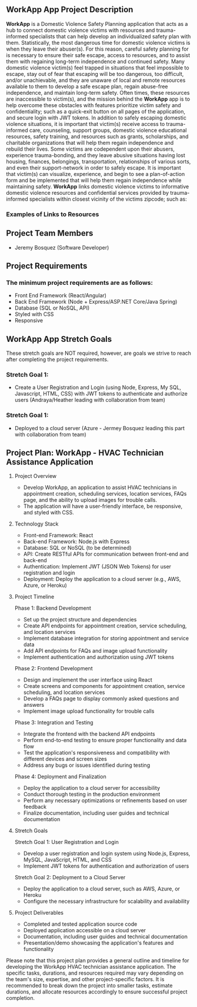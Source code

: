 ## WorkApp App Project Description
**WorkApp** is a Domestic Violence Safety Planning application that acts as a hub to connect domestic violence victims with resources and trauma-informed specialists that can help develop an individualized safety plan with them. Statistically, the most dangerous time for domestic violence victims is when they leave their abuser(s). For this reason, careful safety planning for is necessary to ensure their safe escape, access to resources, and to assist them with regaining long-term independence and continued safety. Many domestic violence victim(s) feel trapped in situations that feel impossible to escape, stay out of fear that escaping will be too dangerous, too difficult, and/or unachievable, and they are unaware of local and remote resources available to them to develop a safe escape plan, regain abuse-free independence, and maintain long-term safety. Often times, these resources are inaccessible to victim(s), and the mission behind the **WorkApp** app is to help overcome these obstacles with features prioritize victim safety and confidentiality; such as a quick-exit button on all pages of the application, and secure login with JWT tokens. 
In addition to safely escaping domestic violence situations, it is important that victim(s) receive access to trauma-informed care, counseling, support groups, domestic violence educational resources, safety training, and resources such as grants, scholarships, and charitable organizations that will help them regain independence and rebuild their lives. Some victims are codependent upon their abusers, experience trauma-bonding, and they leave abusive situations having lost housing, finances, belongings, transportation, relationships of various sorts, and even their support-network in order to safely escape. It is important that victim(s) can visualize, experience, and begin to see a plan-of-action form and be implemented that will help them regain independence while maintaining safety.
**WorkApp** links domestic violence victims to informative domestic violence resources and confidential services provided by trauma-informed specialists within closest vicinity of the victims zipcode; such as:
  ### Examples of Links to Resources


## Project Team Members
- Jeremy Bosquez (Software Developer)

## Project Requirements

### The minimum project requirements are as follows:
- Front End Framework (React/Angular)
- Back End Framework (Node + Express/ASP.NET Core/Java Spring)
- Database (SQL or NoSQL, API)
- Styled with CSS
- Responsive
  
## **WorkApp App Stretch Goals**
These stretch goals are NOT required, however, are goals we strive to reach after completing the project requirements.
  ### Stretch Goal 1:
  - Create a User Registration and Login (using Node, Express, My SQL, Javascript, HTML, CSS) with JWT tokens to authenticate and authorize users (Andraya/Heather leading with collaboration from team)
  ### Stretch Goal 1:
  - Deployed to a cloud server (Azure - Jermey Bosquez leading this part with collaboration from team)
  
## Project Plan: WorkApp - HVAC Technician Assistance Application

1. Project Overview
   - Develop WorkApp, an application to assist HVAC technicians in appointment creation, scheduling services, location services, FAQs page, and the ability to upload images for trouble calls.
   - The application will have a user-friendly interface, be responsive, and styled with CSS.

2. Technology Stack
   - Front-end Framework: React
   - Back-end Framework: Node.js with Express
   - Database: SQL or NoSQL (to be determined)
   - API: Create RESTful APIs for communication between front-end and back-end
   - Authentication: Implement JWT (JSON Web Tokens) for user registration and login
   - Deployment: Deploy the application to a cloud server (e.g., AWS, Azure, or Heroku)

3. Project Timeline

   Phase 1: Backend Development
   - Set up the project structure and dependencies
   - Create API endpoints for appointment creation, service scheduling, and location services
   - Implement database integration for storing appointment and service data
   - Add API endpoints for FAQs and image upload functionality
   - Implement authentication and authorization using JWT tokens

   Phase 2: Frontend Development
   - Design and implement the user interface using React
   - Create screens and components for appointment creation, service scheduling, and location services
   - Develop a FAQs page to display commonly asked questions and answers
   - Implement image upload functionality for trouble calls

   Phase 3: Integration and Testing
   - Integrate the frontend with the backend API endpoints
   - Perform end-to-end testing to ensure proper functionality and data flow
   - Test the application's responsiveness and compatibility with different devices and screen sizes
   - Address any bugs or issues identified during testing

   Phase 4: Deployment and Finalization
   - Deploy the application to a cloud server for accessibility
   - Conduct thorough testing in the production environment
   - Perform any necessary optimizations or refinements based on user feedback
   - Finalize documentation, including user guides and technical documentation

4. Stretch Goals

   Stretch Goal 1: User Registration and Login
   - Develop a user registration and login system using Node.js, Express, MySQL, JavaScript, HTML, and CSS
   - Implement JWT tokens for authentication and authorization of users

   Stretch Goal 2: Deployment to a Cloud Server
   - Deploy the application to a cloud server, such as AWS, Azure, or Heroku
   - Configure the necessary infrastructure for scalability and availability

5. Project Deliverables

   - Completed and tested application source code
   - Deployed application accessible on a cloud server
   - Documentation, including user guides and technical documentation
   - Presentation/demo showcasing the application's features and functionality

Please note that this project plan provides a general outline and timeline for developing the WorkApp HVAC technician assistance application. The specific tasks, durations, and resources required may vary depending on the team's size, expertise, and other project-specific factors. It is recommended to break down the project into smaller tasks, estimate durations, and allocate resources accordingly to ensure successful project completion.